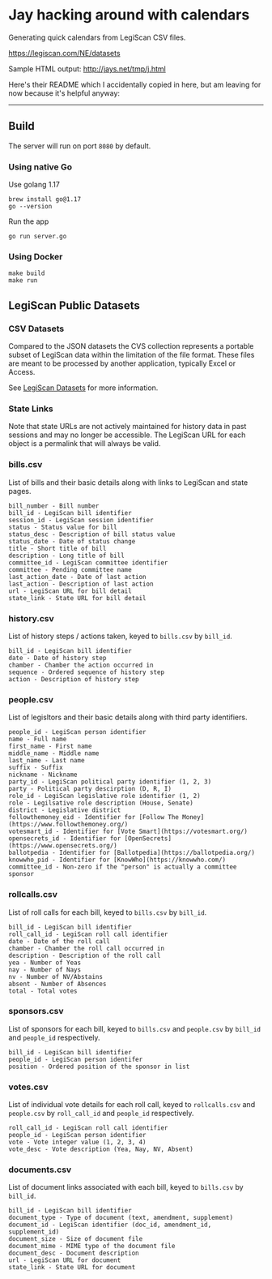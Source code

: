 # Jay hacking around with calendars

Generating quick calendars from LegiScan CSV files.

   https://legiscan.com/NE/datasets
   
Sample HTML output: http://jays.net/tmp/j.html

Here's their README which I accidentally copied in here, but am 
leaving for now because it's helpful anyway:

--------------------------------

## Build

The server will run on port `8080` by default.

### Using native Go

Use golang 1.17

```
brew install go@1.17
go --version
```

Run the app

```
go run server.go
```

### Using Docker

```
make build
make run
```

## LegiScan Public Datasets

### CSV Datasets
Compared to the JSON datasets the CVS collection represents a portable
subset of LegiScan data within the limitation of the file format. These files
are meant to be processed by another application, typically Excel or Access.

See [LegiScan Datasets](https://legiscan.com/datasets) for more information.

### State Links
Note that state URLs are not actively maintained for history data in past
sessions and may no longer be accessible. The LegiScan URL for each object is
a permalink that will always be valid.

### bills.csv
List of bills and their basic details along with links to LegiScan and state pages.

	bill_number - Bill number
	bill_id - LegiScan bill identifier
	session_id - LegiScan session identifier
	status - Status value for bill
	status_desc - Description of bill status value
	status_date - Date of status change
	title - Short title of bill
	description - Long title of bill
	committee_id - LegiScan committee identifier
	committee - Pending committee name
	last_action_date - Date of last action
	last_action - Description of last action
	url - LegiScan URL for bill detail
	state_link - State URL for bill detail

### history.csv
List of history steps / actions taken, keyed to `bills.csv` by `bill_id`.

	bill_id - LegiScan bill identifier
	date - Date of history step
	chamber - Chamber the action occurred in
	sequence - Ordered sequence of history step
	action - Description of history step

### people.csv
List of legisltors and their basic details along with third party identifiers.

	people_id - LegiScan person identifier
	name - Full name
	first_name - First name
	middle_name - Middle name
	last_name - Last name
	suffix - Suffix
	nickname - Nickname
	party_id - LegiScan political party identifier (1, 2, 3)
	party - Political party descirption (D, R, I)
	role_id - LegiScan legislative role identifier (1, 2)
	role - Legilsative role description (House, Senate)
	district - Legislative district
	followthemoney_eid - Identifier for [Follow The Money](https://www.followthemoney.org/)
	votesmart_id - Identifier for [Vote Smart](https://votesmart.org/)
	opensecrets_id - Identifier for [OpenSecrets](https://www.opensecrets.org/)
	ballotpedia - Identifier for [Ballotpedia](https://ballotpedia.org/)
	knowwho_pid - Identifier for [KnowWho](https://knowwho.com/)
	committee_id - Non-zero if the "person" is actually a committee sponsor

### rollcalls.csv
List of roll calls for each bill, keyed to `bills.csv` by `bill_id`.

	bill_id - LegiScan bill identifier
	roll_call_id - LegiScan roll call identifier
	date - Date of the roll call
	chamber - Chamber the roll call occurred in
	description - Description of the roll call
	yea - Number of Yeas
	nay - Number of Nays
	nv - Number of NV/Abstains
	absent - Number of Absences
	total - Total votes

### sponsors.csv
List of sponsors for each bill, keyed to `bills.csv` and `people.csv` by `bill_id`
and `people_id` respectively.

	bill_id - LegiScan bill identifier
	people_id - LegiScan person identifer
	position - Ordered position of the sponsor in list

### votes.csv
List of individual vote details for each roll call, keyed to `rollcalls.csv` and
`people.csv` by `roll_call_id` and `people_id` respectively.

	roll_call_id - LegiScan roll call identifier
	people_id - LegiScan person identifier
	vote - Vote integer value (1, 2, 3, 4)
	vote_desc - Vote description (Yea, Nay, NV, Absent)

### documents.csv
List of document links associated with each bill, keyed to `bills.csv` by `bill_id`.

	bill_id - LegiScan bill identifier
	document_type - Type of document (text, amendment, supplement)
	document_id - LegiScan identifier (doc_id, amendment_id, supplement_id)
	document_size - Size of document file
	document_mime - MIME type of the document file
	document_desc - Document description
	url - LegiScan URL for document
	state_link - State URL for document

